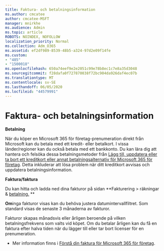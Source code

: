 ```yaml
---
title: Faktura- och betalningsinformation
ms.author: cmcatee
author: cmcatee-MSFT
manager: mnirkhe
ms.audience: Admin
ms.topic: article
ROBOTS: NOINDEX, NOFOLLOW
localization_priority: Normal
ms.collection: Adm_O365
ms.assetid: ef2df989-8539-48b5-a324-97d2e09f14fe
ms.custom:
- "485"
- "1500018"
ms.openlocfilehash: 650a74eef9e2e2051c99e78b8ec1c7e8a35d3048
ms.sourcegitcommit: f28dafa0f727870038f72bc904da926daf4ec07b
ms.translationtype: MT
ms.contentlocale: sv-SE
ms.lasthandoff: 06/05/2020
ms.locfileid: "44579991"
---
```

# <a name="invoice-and-payment-information"></a>Faktura- och betalningsinformation

**Betalning**

När du köper en Microsoft 365 för företag-prenumeration direkt från Microsoft kan du betala med ett kredit- eller betalkort.  I vissa länder/regioner kan du också betala med ett bankkonto.  Du kan lära dig att hantera och felsöka dessa betalningsmetoder från [Lägg till, uppdatera eller ta bort ett kreditkort eller annat betalningsalternativ för Microsoft 365 för företag](https://go.microsoft.com/fwlink/?linkid=2118133).  Detta inkluderar att lösa problem när ditt kreditkort avvisas och uppdatera betalningsinformation.

**Faktura/faktura**

Du kan hitta och ladda ned dina fakturor på sidan **Fakturering > räkningar & [betalning.](https://go.microsoft.com/fwlink/p/?linkid=848039) **  

**Om**inga fakturor visas kan du behöva justera datumintervallfiltret.  Som standard visas de senaste 3 månaderna av fakturor.

Fakturor skapas månadsvis eller årligen beroende på vilken betalningsfrekvens som valts vid köpet.  Om du betalar årligen kan du få en faktura efter halva tiden när du lägger till eller tar bort licenser för en prenumeration.
 
- Mer information finns i [Förstå din faktura för Microsoft 365 för företag](https://go.microsoft.com/fwlink/?linkid=2119101).
